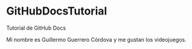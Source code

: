 # GitHubDocsTutorial
Tutorial de GitHub Docs

Mi nombre es Guillermo Guerrero Córdova y me gustan los videojuegos.
